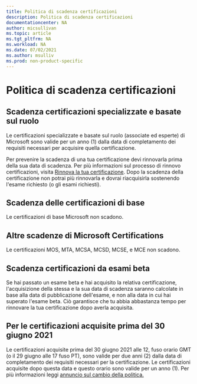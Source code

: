 ```yaml
---
title: Politica di scadenza certificazioni
description: Politica di scadenza certificazioni
documentationcenter: NA 
author: micsullivan
ms.topic: article
ms.tgt_pltfrm: NA
ms.workload: NA
ms.date: 07/02/2021
ms.author: msulliv
ms.prod: non-product-specific
---
```

# Politica di scadenza certificazioni

## Scadenza certificazioni specializzate e basate sul ruolo

Le certificazioni specializzate e basate sul ruolo (associate ed esperte) di Microsoft sono valide per un anno (1) dalla data di completamento dei requisiti necessari per acquisire quella certificazione.

Per prevenire la scadenza di una tua certificazione devi rinnovarla prima della sua data di scadenza. Per più informazioni sul processo di rinnovo certificazioni, visita [Rinnova la tua certificazione](/learn/certifications/renew-your-microsoft-certification). Dopo la scadenza della certificazione non potrai più rinnovarla e dovrai riacquisirla sostenendo l'esame richiesto (o gli esami richiesti).

## Scadenza delle certificazioni di base

Le certificazioni di base Microsoft non scadono.

## Altre scadenze di Microsoft Certifications 

Le certificazioni MOS, MTA, MCSA, MCSD, MCSE, e MCE non scadono.

## Scadenza certificazioni da esami beta

Se hai passato un esame beta e hai acquisito la relativa certificazione, l'acquisizione della stessa e la sua data di scadenza saranno calcolate in base alla data di pubblicazione dell'esame, e non alla data in cui hai superato l'esame beta. Ciò garantisce che tu abbia abbastanza tempo per rinnovare la tua certificazione dopo averla acquisita.

## Per le certificazioni acquisite prima del 30 giugno 2021

Le certificazioni acquisite prima del 30 giugno 2021 alle 12, fuso orario GMT (o il 29 giugno alle 17 fuso PT), sono valide per due anni (2) dalla data di completamento dei requisiti necessari per la certificazione. Le certificazioni acquisite dopo questa data e questo orario sono valide per un anno (1). Per più informazioni leggi [annuncio sul cambio della politica.](https://techcommunity.microsoft.com/t5/microsoft-learn-blog/reminder-role-based-and-specialty-certifications-to-be-valid-for/ba-p/2150406)